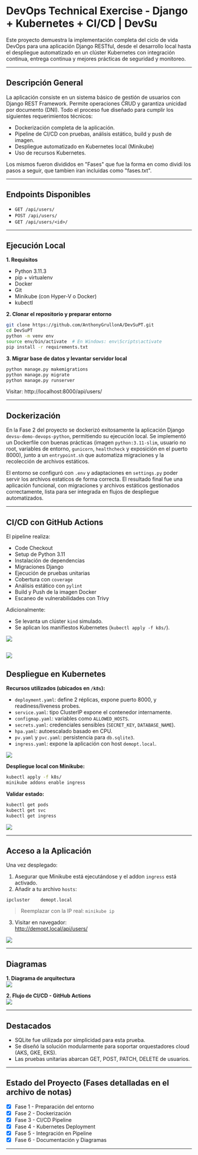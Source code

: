 # DevOps Technical Exercise - Django + Kubernetes + CI/CD | DevSu

Este proyecto demuestra la implementación completa del ciclo de vida DevOps para una aplicación Django RESTful, desde el desarrollo local hasta el despliegue automatizado en un clúster Kubernetes con integración continua, entrega continua y mejores prácticas de seguridad y monitoreo.

---

## Descripción General

La aplicación consiste en un sistema básico de gestión de usuarios con Django REST Framework. Permite operaciones CRUD y garantiza unicidad por documento (DNI). Todo el proceso fue diseñado para cumplir los siguientes requerimientos técnicos:

- Dockerización completa de la aplicación.
- Pipeline de CI/CD con pruebas, análisis estático, build y push de imagen.
- Despliegue automatizado en Kubernetes local (Minikube)
- Uso de recursos Kubernetes.

Los mismos fueron divididos en "Fases" que fue la forma en como dividi los pasos a seguir, que tambien iran incluidas como "fases.txt".

---

## Endpoints Disponibles

- `GET /api/users/`  
- `POST /api/users/`  
- `GET /api/users/<id>/`  

---

## Ejecución Local

**1. Requisitos**

- Python 3.11.3  
- pip + virtualenv  
- Docker  
- Git  
- Minikube (con Hyper-V o Docker)  
- kubectl

**2. Clonar el repositorio y preparar entorno**

```bash
git clone https://github.com/AnthonyGrullonA/DevSuPT.git
cd DevSuPT
python -m venv env
source env/bin/activate  # En Windows: env\Scripts\activate
pip install -r requirements.txt
```

**3. Migrar base de datos y levantar servidor local**

```bash
python manage.py makemigrations
python manage.py migrate
python manage.py runserver
```

Visitar: http://localhost:8000/api/users/

---

## Dockerización

En la Fase 2 del proyecto se dockerizó exitosamente la aplicación Django `devsu-demo-devops-python`, permitiendo su ejecución local. Se implementó un Dockerfile con buenas prácticas (imagen `python:3.11-slim`, usuario no root, variables de entorno, `gunicorn`, `healthcheck` y exposición en el puerto 8000), junto a un `entrypoint.sh` que automatiza migraciones y la recolección de archivos estáticos.

El entorno se configuró con `.env` y adaptaciones en `settings.py` poder servir los archivos estaticos de forma correcta. El resultado final fue una aplicación funcional, con migraciones y archivos estáticos gestionados correctamente, lista para ser integrada en flujos de despliegue automatizados.

---

## CI/CD con GitHub Actions

El pipeline realiza:

- Code Checkout  
- Setup de Python 3.11  
- Instalación de dependencias  
- Migraciones Django  
- Ejecución de pruebas unitarias  
- Cobertura con `coverage`  
- Análisis estático con `pylint`  
- Build y Push de la imagen Docker  
- Escaneo de vulnerabilidades con Trivy

Adicionalmente:

- Se levanta un clúster `kind` simulado.
- Se aplican los manifiestos Kubernetes (`kubectl apply -f k8s/`).

![](https://raw.githubusercontent.com/AnthonyGrullonA/img_resources/refs/heads/main/1.png)

![](https://raw.githubusercontent.com/AnthonyGrullonA/img_resources/refs/heads/main/6.png)
---

## Despliegue en Kubernetes

**Recursos utilizados (ubicados en `/k8s`):**

- `deployment.yaml`: define 2 réplicas, expone puerto 8000, y readiness/liveness probes.
- `service.yaml`: tipo ClusterIP expone el contenedor internamente.
- `configmap.yaml`: variables como `ALLOWED_HOSTS`.
- `secrets.yaml`: credenciales sensibles (`SECRET_KEY`, `DATABASE_NAME`).
- `hpa.yaml`: autoescalado basado en CPU.
- `pv.yaml` y `pvc.yaml`: persistencia para `db.sqlite3`.
- `ingress.yaml`: expone la aplicación con host `demopt.local`.

![](https://raw.githubusercontent.com/AnthonyGrullonA/img_resources/refs/heads/main/3.png)

**Despliegue local con Minikube:**

```bash
kubectl apply -f k8s/
minikube addons enable ingress
```

**Validar estado:**

```bash
kubectl get pods
kubectl get svc
kubectl get ingress
```

![](https://raw.githubusercontent.com/AnthonyGrullonA/img_resources/refs/heads/main/4.png)


---

## Acceso a la Aplicación

Una vez desplegado:

1. Asegurar que Minikube está ejecutándose y el addon `ingress` está activado.
2. Añadir a tu archivo `hosts`:

```
ipcluster    demopt.local
```

> Reemplazar con la IP real: `minikube ip`

3. Visitar en navegador:  
http://demopt.local/api/users/

![](https://raw.githubusercontent.com/AnthonyGrullonA/img_resources/refs/heads/main/5.png)


---

## Diagramas

**1. Diagrama de arquitectura**  
![](https://raw.githubusercontent.com/AnthonyGrullonA/img_resources/refs/heads/main/7.png)

**2. Flujo de CI/CD - GitHub Actions**  
![](https://raw.githubusercontent.com/AnthonyGrullonA/img_resources/refs/heads/main/2.png)

---

## Destacados

- SQLite fue utilizada por simplicidad para esta prueba.
- Se diseñó la solución modularmente para soportar orquestadores cloud (AKS, GKE, EKS).
- Las pruebas unitarias abarcan GET, POST, PATCH, DELETE de usuarios.

---

## Estado del Proyecto (Fases detalladas en el archivo de notas)

- [x] Fase 1 - Preparación del entorno  
- [x] Fase 2 - Dockerización  
- [x] Fase 3 - CI/CD Pipeline  
- [x] Fase 4 - Kubernetes Deployment  
- [x] Fase 5 - Integración en Pipeline  
- [x] Fase 6 - Documentación y Diagramas

---


